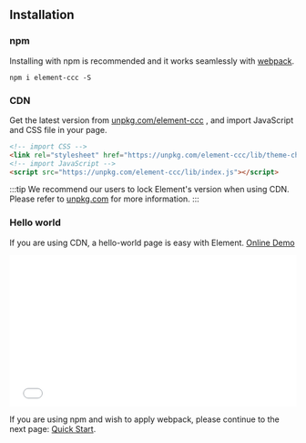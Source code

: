 ## Installation

### npm

Installing with npm is recommended and it works seamlessly with [webpack](https://webpack.js.org/).

```shell
npm i element-ccc -S
```

### CDN

Get the latest version from [unpkg.com/element-ccc](https://unpkg.com/element-ccc/) , and import JavaScript and CSS file in your page.

```html
<!-- import CSS -->
<link rel="stylesheet" href="https://unpkg.com/element-ccc/lib/theme-chalk/index.css">
<!-- import JavaScript -->
<script src="https://unpkg.com/element-ccc/lib/index.js"></script>
```

:::tip
We recommend our users to lock Element's version when using CDN. Please refer to [unpkg.com](https://unpkg.com) for more information.
:::

### Hello world

If you are using CDN, a hello-world page is easy with Element. [Online Demo](https://codepen.io/ziyoung/pen/rRKYpd)

<iframe height="265" style="width: 100%;" scrolling="no" title="Element demo" src="//codepen.io/ziyoung/embed/rRKYpd/?height=265&theme-id=light&default-tab=html" frameborder="no" allowtransparency="true" allowfullscreen="true">
  See the Pen <a href='https://codepen.io/ziyoung/pen/rRKYpd/'>Element demo</a> by hetech
  (<a href='https://codepen.io/ziyoung'>@ziyoung</a>) on <a href='https://codepen.io'>CodePen</a>.
</iframe>

If you are using npm and wish to apply webpack, please continue to the next page: [Quick Start](/#/en-US/component/quickstart).
